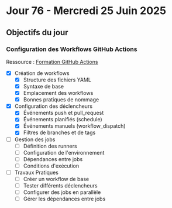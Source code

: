 # Jour 76 - Mercredi 25 Juin 2025

## Objectifs du jour

### Configuration des Workflows GitHub Actions

Ressource : [Formation GitHub Actions](https://github.com/HachemiH/formation-github-actions)

- [x] Création de workflows
  - [x] Structure des fichiers YAML
  - [x] Syntaxe de base
  - [x] Emplacement des workflows
  - [x] Bonnes pratiques de nommage

- [x] Configuration des déclencheurs
  - [x] Événements push et pull_request
  - [x] Événements planifiés (schedule)
  - [x] Événements manuels (workflow_dispatch)
  - [x] Filtres de branches et de tags

- [ ] Gestion des jobs
  - [ ] Définition des runners
  - [ ] Configuration de l'environnement
  - [ ] Dépendances entre jobs
  - [ ] Conditions d'exécution

- [ ] Travaux Pratiques
  - [ ] Créer un workflow de base
  - [ ] Tester différents déclencheurs
  - [ ] Configurer des jobs en parallèle
  - [ ] Gérer les dépendances entre jobs 